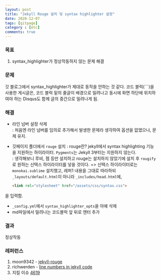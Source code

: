```yaml
---
layout: post
title: "Jekyll Rouge 설치 및 syntax highlighter 설정"
date: 2020-12-07
tags: [gitpage]
category : [etc]
comments: true
---
```


### 목표
1. syntax_highlighter가 정상작동하지 않는 문제 해결  

### 문제
깃 블로그에서 syntax_highlighter가 제대로 동작을 안하는 것 같다. 코드 블럭(```)을 사용한 게시글은, 코드 블럭 밑의 줄글이 배경으로 밀려나고 동시에 화면 하단에 위치하여야 하는 Disqus도 함께 글의 중간으로 밀려나게 됨.  

### 해결
- 라인 넘버 설정 삭제  
  : 처음엔 라인 넘버를 임의로 추가해서 발생한 문제라 생각하여 옵션을 없앴으나, 문제 유지.  

- 깃페이지 폴더에서 `rouge` 설치
  : rouge란? jekyll에서 syntax highlighting 기능을 지원하는 하이라이터. `Pygments`는 Jekyll 3부터는 지원하지 않는다.  
  : 생각해보니 루비, 젬 등만 설치하고 rouge는 설치하지 않았기에 설치 후 `rougify`로 원하는 신택스 하이라이터를 넣을 것이다. => 신택스 하이라이터로는 `monokai.sublime` 설치했고, 레퍼1 내용을 그대로 따라하되 `_layouts/default.html`이 아니라 `_includes/head.html`에,  
  ```html
  <link rel="stylesheet" href="/assets/css/syntax.css">
  ```
을 입력함.  
- `_config.yml`에서 `syntax_highlighter_opts`을 아예 삭제  
- md파일에서 밀려나는 코드블럭 앞 뒤로 엔터 추가  


### 결과
정상작동

### 레퍼런스
1. moon9342 - [jekyll-rouge](https://moon9342.github.io/jekyll-rouge)  
2. richwerden - [line numbers in jekyll code](https://www.richwerden.com/2017/line-numbers-in-jekyll-code.html)  
3. 지킬 이슈 [4619](https://github.com/jekyll/jekyll/issues/4619)  
